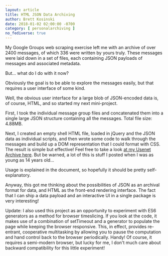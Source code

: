 ```yaml
---
layout: article
title: HTML JSON Data Archiving
author: Brett Kosinski
date: 2018-01-02 02:00:00 -0700
category: [ personalarchiving ]
no_fediverse: true
---
```


My Google Groups web scraping exercise left me with an archive of over 2400 messages, of which 336 were written by yours truly.  These messages were laid down in a set of files, each containing JSON payloads of messages and associated metadata.

But... what do I do with it now?

Obviously the goal is to be able to explore the messages easily, but that requires a user interface of some kind.

Well, the obvious user interface for a large blob of JSON-encoded data is, of course, HTML, and so started my next mini-project.

First, I took the individual message group files and concatenated them into a single large JSON structure containing all the messages.  Total file size: 4.88MB.

Next, I created an empty shell HTML file, loaded in jQuery and the JSON data as individual scripts, and then wrote some code to walk through the messages and build up a DOM representation that I could format with CSS.  The result is simple but effective!  Feel free to take a look [at my Usenet Archive here](http://b-ark.ca/usenet-posts/).  But be warned, a lot of this is stuff I posted when I was as young as 14 years old...

Usage is explained in the document, so hopefully it should be pretty self-explanatory.

Anyway, this got me thinking about the possibilities of JSON as an archival format for data, and HTML as the front-end rendering interface.  The fact that I can ship a data payload and an interactive UI in a single package is very interesting!

Update:  I also used this project as an opportunity to experiment with ES6 generators as a method for browser timeslicing.  If you look at the code, it makes use of a combination of setTimeout and a generator to populate the page while keeping the browser responsive.  This, in effect, provides re-entrant, cooperative multitasking by allowing you to pause the computation and hand control back to the browser periodically.  Handy!  Of course, it requires a semi-modern browser, but lucky for me, I don't much care about backward compatibility for this little experiment!

